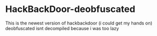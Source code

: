 # HackBackDoor-deobfuscated
This is the newest version of hackbackdoor (i could get my hands on) deobfuscated
isnt decompiled because i was too lazy
